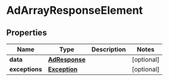 

# AdArrayResponseElement

## Properties

Name | Type | Description | Notes
------------ | ------------- | ------------- | -------------
**data** | [**AdResponse**](AdResponse.md) |  |  [optional]
**exceptions** | [**Exception**](Exception.md) |  |  [optional]




